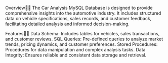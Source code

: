 Overview🚗📂
The Car Analysis MySQL Database is designed to provide comprehensive insights into the automotive industry. It includes structured data on vehicle specifications, sales records, and customer feedback, facilitating detailed analysis and informed decision-making.

Features💾💾
Data Schema: Includes tables for vehicles, sales transactions, and customer reviews.
SQL Queries: Pre-defined queries to analyze market trends, pricing dynamics, and customer preferences.
Stored Procedures: Procedures for data manipulation and complex analysis tasks.
Data Integrity: Ensures reliable and consistent data storage and retrieval.
